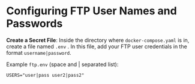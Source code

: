 # Configuring FTP User Names and Passwords

**Create a Secret File**: Inside the directory where  `docker-compose.yaml` is in, create a file named `.env` . In this file, add your FTP user credentials in the format `username|password`.

Example `ftp.env` (space and | separated list):
```
USERS="user|pass user2|pass2"
```